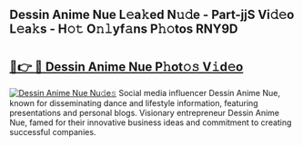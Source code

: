 ## Dessin Anime Nue L𝚎a𝚔ed N𝚞𝚍e - Part-jjS Vi𝚍𝚎o L𝚎a𝚔s - H𝚘𝚝 O𝚗𝚕yf𝚊ns P𝚑𝚘tos RNY9D

# <h2><a href="http://kf3vdq.oniu.top/?m=Dessin+Anime+Nue">🔗👉 🔴 Dessin Anime Nue P𝚑ot𝚘𝚜 V𝚒d𝚎o</a></h2>

[![Dessin Anime Nue Nu𝚍e𝚜](https://i.imgur.com/0qMVB7G.gif)](http://kf3vdq.oniu.top/?m=Dessin+Anime+Nue)
Social media influencer Dessin Anime Nue, known for disseminating dance and lifestyle information, featuring presentations and personal blogs. Visionary entrepreneur Dessin Anime Nue, famed for their innovative business ideas and commitment to creating successful companies.  
